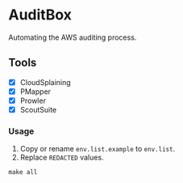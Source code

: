# AuditBox

Automating the AWS auditing process.

## Tools

- [x] CloudSplaining
- [x] PMapper
- [x] Prowler
- [x] ScoutSuite

### Usage

1. Copy or rename `env.list.example` to `env.list`.
2. Replace `REDACTED` values.

```shell
make all
```

